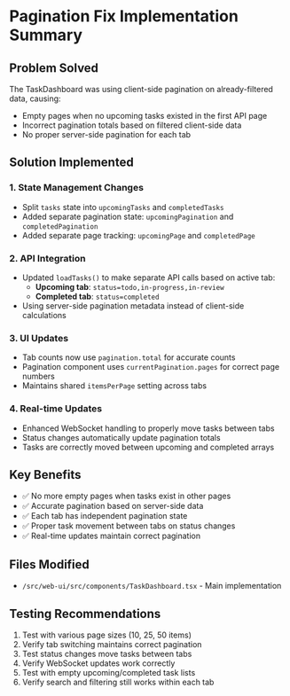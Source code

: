 # Pagination Fix Implementation Summary

## Problem Solved
The TaskDashboard was using client-side pagination on already-filtered data, causing:
- Empty pages when no upcoming tasks existed in the first API page
- Incorrect pagination totals based on filtered client-side data
- No proper server-side pagination for each tab

## Solution Implemented

### 1. State Management Changes
- Split `tasks` state into `upcomingTasks` and `completedTasks`
- Added separate pagination state: `upcomingPagination` and `completedPagination`
- Added separate page tracking: `upcomingPage` and `completedPage`

### 2. API Integration
- Updated `loadTasks()` to make separate API calls based on active tab:
  - **Upcoming tab**: `status=todo,in-progress,in-review`
  - **Completed tab**: `status=completed`
- Using server-side pagination metadata instead of client-side calculations

### 3. UI Updates
- Tab counts now use `pagination.total` for accurate counts
- Pagination component uses `currentPagination.pages` for correct page numbers
- Maintains shared `itemsPerPage` setting across tabs

### 4. Real-time Updates
- Enhanced WebSocket handling to properly move tasks between tabs
- Status changes automatically update pagination totals
- Tasks are correctly moved between upcoming and completed arrays

## Key Benefits
- ✅ No more empty pages when tasks exist in other pages
- ✅ Accurate pagination based on server-side data
- ✅ Each tab has independent pagination state
- ✅ Proper task movement between tabs on status changes
- ✅ Real-time updates maintain correct pagination

## Files Modified
- `/src/web-ui/src/components/TaskDashboard.tsx` - Main implementation

## Testing Recommendations
1. Test with various page sizes (10, 25, 50 items)
2. Verify tab switching maintains correct pagination
3. Test status changes move tasks between tabs
4. Verify WebSocket updates work correctly
5. Test with empty upcoming/completed task lists
6. Verify search and filtering still works within each tab